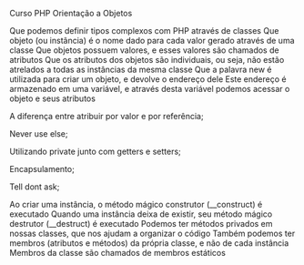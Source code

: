 Curso PHP Orientação a Objetos

Que podemos definir tipos complexos com PHP através de classes
Que objeto (ou instância) é o nome dado para cada valor gerado através de uma classe
Que objetos possuem valores, e esses valores são chamados de atributos
Que os atributos dos objetos são individuais, ou seja, não estão atrelados a todas as instâncias da mesma classe
Que a palavra new é utilizada para criar um objeto, e devolve o endereço dele
Este endereço é armazenado em uma variável, e através desta variável podemos acessar o objeto e seus atributos

A diferença entre atribuir por valor e por referência;

Never use else;

Utilizando private junto com getters e setters;

Encapsulamento;

Tell dont ask;

Ao criar uma instância, o método mágico construtor (__construct) é executado
Quando uma instância deixa de existir, seu método mágico destrutor (__destruct) é executado
Podemos ter métodos privados em nossas classes, que nos ajudam a organizar o código
Também podemos ter membros (atributos e métodos) da própria classe, e não de cada instância
Membros da classe são chamados de membros estáticos